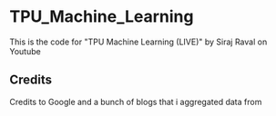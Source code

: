 # TPU_Machine_Learning
This is the code for "TPU Machine Learning (LIVE)" by Siraj Raval on Youtube

## Credits

Credits to Google and a bunch of blogs that i aggregated data from
